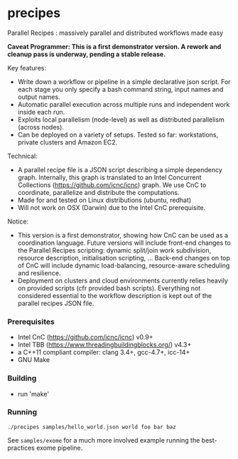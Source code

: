 # precipes
Parallel Recipes : massively parallel and distributed workflows made easy

**Caveat Programmer: This is a first demonstrator version. A rework and cleanup pass is underway, pending a stable release.**

Key features:
  - Write down a workflow or pipeline in a simple declarative json script. For each stage you only specify a bash command string, input names and output names.
  - Automatic parallel execution across multiple runs and independent work inside each run.
  - Exploits local parallelism (node-level) as well as distributed parallelism (across nodes).
  - Can be deployed on a variety of setups. Tested so far: workstations, private clusters and Amazon EC2.
  
Technical: 
  - A parallel recipe file is a JSON script describing a simple dependency graph. Internally, this graph is translated to an Intel Concurrent Collections (https://github.com/icnc/icnc) graph. We use CnC to coordinate, parallelize and distribute the computations.
  - Made for and tested on Linux distributions (ubuntu, redhat)
  - Will not work on OSX (Darwin) due to the Intel CnC prerequisite.

Notice:
  - This version is a first demonstrator, showing how CnC can be used as a coordination language. Future versions will include front-end changes to the Parallel Recipes scripting: dynamic split/join work subdivision, resource description, initialisation scripting, ...  Back-end changes on top of CnC will include dynamic load-balancing, resource-aware scheduling and resilience.
  - Deployment on clusters and cloud environments currently relies heavily on provided scripts (cfr provided bash scripts). Everything not considered essential to the workflow description is kept out of the parallel recipes JSON file.

### Prerequisites
  - Intel CnC (https://github.com/icnc/icnc) v0.9+
  - Intel TBB (https://www.threadingbuildingblocks.org/) v4.3+
  - a C++11 compliant compiler: clang 3.4+, gcc-4.7+, icc-14+
  - GNU Make

### Building
  - run 'make'

### Running
  `./precipes samples/hello_world.json world foo bar baz`
  
  See `samples/exome` for a much more involved example running the best-practices exome pipeline.
